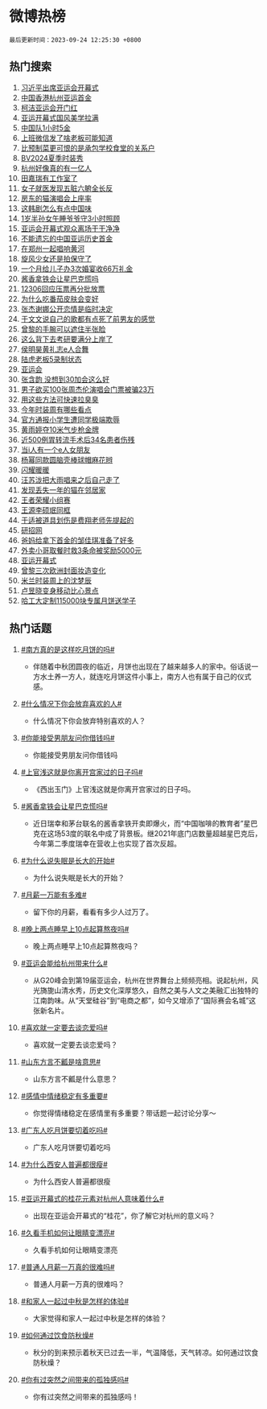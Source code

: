 # 微博热榜

`最后更新时间：2023-09-24 12:25:30 +0800`

## 热门搜索

1. [习近平出席亚运会开幕式](https://m.weibo.cn/search?containerid=100103type%3D1%26t%3D10%26q%3D%23%E4%B9%A0%E8%BF%91%E5%B9%B3%E5%87%BA%E5%B8%AD%E4%BA%9A%E8%BF%90%E4%BC%9A%E5%BC%80%E5%B9%95%E5%BC%8F%23&stream_entry_id=51&isnewpage=1&extparam=seat%3D1%26q%3D%2523%25E4%25B9%25A0%25E8%25BF%2591%25E5%25B9%25B3%25E5%2587%25BA%25E5%25B8%25AD%25E4%25BA%259A%25E8%25BF%2590%25E4%25BC%259A%25E5%25BC%2580%25E5%25B9%2595%25E5%25BC%258F%2523%26dgr%3D0%26pos%3D0%26stream_entry_id%3D51%26c_type%3D51%26filter_type%3Drealtimehot%26cate%3D10103%26display_time%3D1695529529%26pre_seqid%3D16955295297950645207)
1. [中国香港杭州亚运首金](https://m.weibo.cn/search?containerid=100103type%3D1%26t%3D10%26q%3D%23%E4%B8%AD%E5%9B%BD%E9%A6%99%E6%B8%AF%E6%9D%AD%E5%B7%9E%E4%BA%9A%E8%BF%90%E9%A6%96%E9%87%91%23&stream_entry_id=31&isnewpage=1&extparam=seat%3D1%26cate%3D5001%26dgr%3D0%26flag%3D1%26q%3D%2523%25E4%25B8%25AD%25E5%259B%25BD%25E9%25A6%2599%25E6%25B8%25AF%25E6%259D%25AD%25E5%25B7%259E%25E4%25BA%259A%25E8%25BF%2590%25E9%25A6%2596%25E9%2587%2591%2523%26stream_entry_id%3D31%26band_rank%3D1%26pos%3D0%26realpos%3D1%26c_type%3D31%26filter_type%3Drealtimehot%26lcate%3D5001%26display_time%3D1695529529%26pre_seqid%3D16955295297950645207)
1. [柯洁亚运会开门红](https://m.weibo.cn/search?containerid=100103type%3D1%26t%3D10%26q%3D%23%E6%9F%AF%E6%B4%81%E4%BA%9A%E8%BF%90%E4%BC%9A%E5%BC%80%E9%97%A8%E7%BA%A2%23&stream_entry_id=31&isnewpage=1&extparam=seat%3D1%26cate%3D5001%26dgr%3D0%26flag%3D1%26q%3D%2523%25E6%259F%25AF%25E6%25B4%2581%25E4%25BA%259A%25E8%25BF%2590%25E4%25BC%259A%25E5%25BC%2580%25E9%2597%25A8%25E7%25BA%25A2%2523%26stream_entry_id%3D31%26band_rank%3D2%26pos%3D1%26realpos%3D2%26c_type%3D31%26filter_type%3Drealtimehot%26lcate%3D5001%26display_time%3D1695529529%26pre_seqid%3D16955295297950645207)
1. [亚运开幕式国风美学拉满](https://m.weibo.cn/search?containerid=100103type%3D1%26t%3D10%26q%3D%23%E4%BA%9A%E8%BF%90%E5%BC%80%E5%B9%95%E5%BC%8F%E5%9B%BD%E9%A3%8E%E7%BE%8E%E5%AD%A6%E6%8B%89%E6%BB%A1%23&stream_entry_id=31&isnewpage=1&extparam=seat%3D1%26cate%3D5001%26dgr%3D0%26flag%3D1%26q%3D%2523%25E4%25BA%259A%25E8%25BF%2590%25E5%25BC%2580%25E5%25B9%2595%25E5%25BC%258F%25E5%259B%25BD%25E9%25A3%258E%25E7%25BE%258E%25E5%25AD%25A6%25E6%258B%2589%25E6%25BB%25A1%2523%26stream_entry_id%3D31%26band_rank%3D3%26pos%3D2%26realpos%3D3%26c_type%3D31%26filter_type%3Drealtimehot%26lcate%3D5001%26display_time%3D1695529529%26pre_seqid%3D16955295297950645207)
1. [中国队1小时5金](https://m.weibo.cn/search?containerid=100103type%3D1%26t%3D10%26q%3D%23%E4%B8%AD%E5%9B%BD%E9%98%9F1%E5%B0%8F%E6%97%B65%E9%87%91%23&stream_entry_id=31&isnewpage=1&extparam=seat%3D1%26cate%3D5001%26dgr%3D0%26flag%3D2%26q%3D%2523%25E4%25B8%25AD%25E5%259B%25BD%25E9%2598%259F1%25E5%25B0%258F%25E6%2597%25B65%25E9%2587%2591%2523%26stream_entry_id%3D31%26band_rank%3D4%26pos%3D3%26realpos%3D4%26c_type%3D31%26filter_type%3Drealtimehot%26lcate%3D5001%26display_time%3D1695529529%26pre_seqid%3D16955295297950645207)
1. [上班微信发了啥老板可能知道](https://m.weibo.cn/search?containerid=100103type%3D1%26t%3D10%26q%3D%E4%B8%8A%E7%8F%AD%E5%BE%AE%E4%BF%A1%E5%8F%91%E4%BA%86%E5%95%A5%E8%80%81%E6%9D%BF%E5%8F%AF%E8%83%BD%E7%9F%A5%E9%81%93&stream_entry_id=31&isnewpage=1&extparam=seat%3D1%26cate%3D5001%26dgr%3D0%26flag%3D16%26q%3D%25E4%25B8%258A%25E7%258F%25AD%25E5%25BE%25AE%25E4%25BF%25A1%25E5%258F%2591%25E4%25BA%2586%25E5%2595%25A5%25E8%2580%2581%25E6%259D%25BF%25E5%258F%25AF%25E8%2583%25BD%25E7%259F%25A5%25E9%2581%2593%26stream_entry_id%3D31%26band_rank%3D5%26pos%3D4%26realpos%3D5%26c_type%3D31%26filter_type%3Drealtimehot%26lcate%3D5001%26display_time%3D1695529529%26pre_seqid%3D16955295297950645207)
1. [比预制菜更可恨的是承包学校食堂的关系户](https://m.weibo.cn/search?containerid=100103type%3D1%26t%3D10%26q%3D%23%E6%AF%94%E9%A2%84%E5%88%B6%E8%8F%9C%E6%9B%B4%E5%8F%AF%E6%81%A8%E7%9A%84%E6%98%AF%E6%89%BF%E5%8C%85%E5%AD%A6%E6%A0%A1%E9%A3%9F%E5%A0%82%E7%9A%84%E5%85%B3%E7%B3%BB%E6%88%B7%23&stream_entry_id=31&isnewpage=1&extparam=seat%3D1%26cate%3D5001%26dgr%3D0%26flag%3D0%26q%3D%2523%25E6%25AF%2594%25E9%25A2%2584%25E5%2588%25B6%25E8%258F%259C%25E6%259B%25B4%25E5%258F%25AF%25E6%2581%25A8%25E7%259A%2584%25E6%2598%25AF%25E6%2589%25BF%25E5%258C%2585%25E5%25AD%25A6%25E6%25A0%25A1%25E9%25A3%259F%25E5%25A0%2582%25E7%259A%2584%25E5%2585%25B3%25E7%25B3%25BB%25E6%2588%25B7%2523%26stream_entry_id%3D31%26band_rank%3D6%26pos%3D5%26realpos%3D6%26c_type%3D31%26filter_type%3Drealtimehot%26lcate%3D5001%26display_time%3D1695529529%26pre_seqid%3D16955295297950645207)
1. [BV2024夏季时装秀](https://m.weibo.cn/search?containerid=100103type%3D1%26t%3D10%26q%3D%23BV2024%E5%A4%8F%E5%AD%A3%E6%97%B6%E8%A3%85%E7%A7%80%23&stream_entry_id=31&isnewpage=1&extparam=seat%3D1%26cate%3D5001%26dgr%3D0%26adid%3D205369%26topic_ad%3D1%26q%3D%2523BV2024%25E5%25A4%258F%25E5%25AD%25A3%25E6%2597%25B6%25E8%25A3%2585%25E7%25A7%2580%2523%26is_ad_pos%3D1%26stream_entry_id%3D31%26band_rank%3D7%26pos%3D6%26c_type%3D31%26filter_type%3Drealtimehot%26lcate%3D5001%26display_time%3D1695529529%26pre_seqid%3D16955295297950645207)
1. [杭州好像真的有一亿人](https://m.weibo.cn/search?containerid=100103type%3D1%26t%3D10%26q%3D%23%E6%9D%AD%E5%B7%9E%E5%A5%BD%E5%83%8F%E7%9C%9F%E7%9A%84%E6%9C%89%E4%B8%80%E4%BA%BF%E4%BA%BA%23&stream_entry_id=31&isnewpage=1&extparam=seat%3D1%26cate%3D5001%26dgr%3D0%26flag%3D1%26q%3D%2523%25E6%259D%25AD%25E5%25B7%259E%25E5%25A5%25BD%25E5%2583%258F%25E7%259C%259F%25E7%259A%2584%25E6%259C%2589%25E4%25B8%2580%25E4%25BA%25BF%25E4%25BA%25BA%2523%26stream_entry_id%3D31%26band_rank%3D7%26pos%3D7%26realpos%3D7%26c_type%3D31%26filter_type%3Drealtimehot%26lcate%3D5001%26display_time%3D1695529529%26pre_seqid%3D16955295297950645207)
1. [田嘉瑞有工作室了](https://m.weibo.cn/search?containerid=100103type%3D1%26t%3D10%26q%3D%E7%94%B0%E5%98%89%E7%91%9E%E6%9C%89%E5%B7%A5%E4%BD%9C%E5%AE%A4%E4%BA%86&stream_entry_id=31&isnewpage=1&extparam=seat%3D1%26cate%3D5001%26dgr%3D0%26flag%3D1%26q%3D%25E7%2594%25B0%25E5%2598%2589%25E7%2591%259E%25E6%259C%2589%25E5%25B7%25A5%25E4%25BD%259C%25E5%25AE%25A4%25E4%25BA%2586%26stream_entry_id%3D31%26band_rank%3D8%26pos%3D8%26realpos%3D8%26c_type%3D31%26filter_type%3Drealtimehot%26lcate%3D5001%26display_time%3D1695529529%26pre_seqid%3D16955295297950645207)
1. [女子就医发现五脏六腑全长反](https://m.weibo.cn/search?containerid=100103type%3D1%26t%3D10%26q%3D%23%E5%A5%B3%E5%AD%90%E5%B0%B1%E5%8C%BB%E5%8F%91%E7%8E%B0%E4%BA%94%E8%84%8F%E5%85%AD%E8%85%91%E5%85%A8%E9%95%BF%E5%8F%8D%23&stream_entry_id=31&isnewpage=1&extparam=seat%3D1%26cate%3D5001%26dgr%3D0%26flag%3D1%26q%3D%2523%25E5%25A5%25B3%25E5%25AD%2590%25E5%25B0%25B1%25E5%258C%25BB%25E5%258F%2591%25E7%258E%25B0%25E4%25BA%2594%25E8%2584%258F%25E5%2585%25AD%25E8%2585%2591%25E5%2585%25A8%25E9%2595%25BF%25E5%258F%258D%2523%26stream_entry_id%3D31%26band_rank%3D9%26pos%3D9%26realpos%3D9%26c_type%3D31%26filter_type%3Drealtimehot%26lcate%3D5001%26display_time%3D1695529529%26pre_seqid%3D16955295297950645207)
1. [房东的猫演唱会上座率](https://m.weibo.cn/search?containerid=100103type%3D1%26t%3D10%26q%3D%23%E6%88%BF%E4%B8%9C%E7%9A%84%E7%8C%AB%E6%BC%94%E5%94%B1%E4%BC%9A%E4%B8%8A%E5%BA%A7%E7%8E%87%23&stream_entry_id=31&isnewpage=1&extparam=seat%3D1%26cate%3D5001%26dgr%3D0%26flag%3D0%26q%3D%2523%25E6%2588%25BF%25E4%25B8%259C%25E7%259A%2584%25E7%258C%25AB%25E6%25BC%2594%25E5%2594%25B1%25E4%25BC%259A%25E4%25B8%258A%25E5%25BA%25A7%25E7%258E%2587%2523%26stream_entry_id%3D31%26band_rank%3D10%26pos%3D10%26realpos%3D10%26c_type%3D31%26filter_type%3Drealtimehot%26lcate%3D5001%26display_time%3D1695529529%26pre_seqid%3D16955295297950645207)
1. [这韩剧怎么有点中国味](https://m.weibo.cn/search?containerid=100103type%3D1%26t%3D10%26q%3D%E8%BF%99%E9%9F%A9%E5%89%A7%E6%80%8E%E4%B9%88%E6%9C%89%E7%82%B9%E4%B8%AD%E5%9B%BD%E5%91%B3&stream_entry_id=31&isnewpage=1&extparam=seat%3D1%26cate%3D5001%26dgr%3D0%26flag%3D1%26q%3D%25E8%25BF%2599%25E9%259F%25A9%25E5%2589%25A7%25E6%2580%258E%25E4%25B9%2588%25E6%259C%2589%25E7%2582%25B9%25E4%25B8%25AD%25E5%259B%25BD%25E5%2591%25B3%26stream_entry_id%3D31%26band_rank%3D11%26pos%3D11%26realpos%3D11%26c_type%3D31%26filter_type%3Drealtimehot%26lcate%3D5001%26display_time%3D1695529529%26pre_seqid%3D16955295297950645207)
1. [1岁半孙女午睡爷爷守3小时照顾](https://m.weibo.cn/search?containerid=100103type%3D1%26t%3D10%26q%3D%231%E5%B2%81%E5%8D%8A%E5%AD%99%E5%A5%B3%E5%8D%88%E7%9D%A1%E7%88%B7%E7%88%B7%E5%AE%883%E5%B0%8F%E6%97%B6%E7%85%A7%E9%A1%BE%23&stream_entry_id=31&isnewpage=1&extparam=seat%3D1%26cate%3D5001%26dgr%3D0%26flag%3D32768%26q%3D%25231%25E5%25B2%2581%25E5%258D%258A%25E5%25AD%2599%25E5%25A5%25B3%25E5%258D%2588%25E7%259D%25A1%25E7%2588%25B7%25E7%2588%25B7%25E5%25AE%25883%25E5%25B0%258F%25E6%2597%25B6%25E7%2585%25A7%25E9%25A1%25BE%2523%26stream_entry_id%3D31%26band_rank%3D12%26pos%3D12%26realpos%3D12%26c_type%3D31%26filter_type%3Drealtimehot%26lcate%3D5001%26display_time%3D1695529529%26pre_seqid%3D16955295297950645207)
1. [亚运会开幕式观众离场干干净净](https://m.weibo.cn/search?containerid=100103type%3D1%26t%3D10%26q%3D%23%E4%BA%9A%E8%BF%90%E4%BC%9A%E5%BC%80%E5%B9%95%E5%BC%8F%E8%A7%82%E4%BC%97%E7%A6%BB%E5%9C%BA%E5%B9%B2%E5%B9%B2%E5%87%80%E5%87%80%23&stream_entry_id=31&isnewpage=1&extparam=seat%3D1%26cate%3D5001%26dgr%3D0%26flag%3D0%26q%3D%2523%25E4%25BA%259A%25E8%25BF%2590%25E4%25BC%259A%25E5%25BC%2580%25E5%25B9%2595%25E5%25BC%258F%25E8%25A7%2582%25E4%25BC%2597%25E7%25A6%25BB%25E5%259C%25BA%25E5%25B9%25B2%25E5%25B9%25B2%25E5%2587%2580%25E5%2587%2580%2523%26stream_entry_id%3D31%26band_rank%3D13%26pos%3D13%26realpos%3D13%26c_type%3D31%26filter_type%3Drealtimehot%26lcate%3D5001%26display_time%3D1695529529%26pre_seqid%3D16955295297950645207)
1. [不能遗忘的中国亚运历史首金](https://m.weibo.cn/search?containerid=100103type%3D1%26t%3D10%26q%3D%23%E4%B8%8D%E8%83%BD%E9%81%97%E5%BF%98%E7%9A%84%E4%B8%AD%E5%9B%BD%E4%BA%9A%E8%BF%90%E5%8E%86%E5%8F%B2%E9%A6%96%E9%87%91%23&stream_entry_id=31&isnewpage=1&extparam=seat%3D1%26cate%3D5001%26dgr%3D0%26flag%3D1%26q%3D%2523%25E4%25B8%258D%25E8%2583%25BD%25E9%2581%2597%25E5%25BF%2598%25E7%259A%2584%25E4%25B8%25AD%25E5%259B%25BD%25E4%25BA%259A%25E8%25BF%2590%25E5%258E%2586%25E5%258F%25B2%25E9%25A6%2596%25E9%2587%2591%2523%26stream_entry_id%3D31%26band_rank%3D14%26pos%3D14%26realpos%3D14%26c_type%3D31%26filter_type%3Drealtimehot%26lcate%3D5001%26display_time%3D1695529529%26pre_seqid%3D16955295297950645207)
1. [在郑州一起唱响黄河](https://m.weibo.cn/search?containerid=100103type%3D1%26t%3D10%26q%3D%23%E5%9C%A8%E9%83%91%E5%B7%9E%E4%B8%80%E8%B5%B7%E5%94%B1%E5%93%8D%E9%BB%84%E6%B2%B3%23&stream_entry_id=31&isnewpage=1&extparam=seat%3D1%26cate%3D5001%26dgr%3D0%26flag%3D0%26adid%3D205236%26q%3D%2523%25E5%259C%25A8%25E9%2583%2591%25E5%25B7%259E%25E4%25B8%2580%25E8%25B5%25B7%25E5%2594%25B1%25E5%2593%258D%25E9%25BB%2584%25E6%25B2%25B3%2523%26stream_entry_id%3D31%26band_rank%3D15%26pos%3D15%26realpos%3D15%26c_type%3D31%26filter_type%3Drealtimehot%26lcate%3D5001%26display_time%3D1695529529%26pre_seqid%3D16955295297950645207)
1. [旋风少女还是拍保守了](https://m.weibo.cn/search?containerid=100103type%3D1%26t%3D10%26q%3D%E6%97%8B%E9%A3%8E%E5%B0%91%E5%A5%B3%E8%BF%98%E6%98%AF%E6%8B%8D%E4%BF%9D%E5%AE%88%E4%BA%86&stream_entry_id=31&isnewpage=1&extparam=seat%3D1%26cate%3D5001%26dgr%3D0%26flag%3D2%26q%3D%25E6%2597%258B%25E9%25A3%258E%25E5%25B0%2591%25E5%25A5%25B3%25E8%25BF%2598%25E6%2598%25AF%25E6%258B%258D%25E4%25BF%259D%25E5%25AE%2588%25E4%25BA%2586%26stream_entry_id%3D31%26band_rank%3D16%26pos%3D16%26realpos%3D16%26c_type%3D31%26filter_type%3Drealtimehot%26lcate%3D5001%26display_time%3D1695529529%26pre_seqid%3D16955295297950645207)
1. [一个月给儿子办3次婚宴收66万礼金](https://m.weibo.cn/search?containerid=100103type%3D1%26t%3D10%26q%3D%23%E4%B8%80%E4%B8%AA%E6%9C%88%E7%BB%99%E5%84%BF%E5%AD%90%E5%8A%9E3%E6%AC%A1%E5%A9%9A%E5%AE%B4%E6%94%B666%E4%B8%87%E7%A4%BC%E9%87%91%23&stream_entry_id=31&isnewpage=1&extparam=seat%3D1%26cate%3D5001%26dgr%3D0%26flag%3D0%26q%3D%2523%25E4%25B8%2580%25E4%25B8%25AA%25E6%259C%2588%25E7%25BB%2599%25E5%2584%25BF%25E5%25AD%2590%25E5%258A%259E3%25E6%25AC%25A1%25E5%25A9%259A%25E5%25AE%25B4%25E6%2594%25B666%25E4%25B8%2587%25E7%25A4%25BC%25E9%2587%2591%2523%26stream_entry_id%3D31%26band_rank%3D17%26pos%3D17%26realpos%3D17%26c_type%3D31%26filter_type%3Drealtimehot%26lcate%3D5001%26display_time%3D1695529529%26pre_seqid%3D16955295297950645207)
1. [酱香拿铁会让星巴克慌吗](https://m.weibo.cn/search?containerid=100103type%3D1%26t%3D10%26q%3D%23%E9%85%B1%E9%A6%99%E6%8B%BF%E9%93%81%E4%BC%9A%E8%AE%A9%E6%98%9F%E5%B7%B4%E5%85%8B%E6%85%8C%E5%90%97%23&stream_entry_id=31&isnewpage=1&extparam=seat%3D1%26cate%3D5001%26dgr%3D0%26flag%3D1%26q%3D%2523%25E9%2585%25B1%25E9%25A6%2599%25E6%258B%25BF%25E9%2593%2581%25E4%25BC%259A%25E8%25AE%25A9%25E6%2598%259F%25E5%25B7%25B4%25E5%2585%258B%25E6%2585%258C%25E5%2590%2597%2523%26stream_entry_id%3D31%26band_rank%3D18%26pos%3D18%26realpos%3D18%26c_type%3D31%26filter_type%3Drealtimehot%26lcate%3D5001%26display_time%3D1695529529%26pre_seqid%3D16955295297950645207)
1. [12306回应压票再分批放票](https://m.weibo.cn/search?containerid=100103type%3D1%26t%3D10%26q%3D%2312306%E5%9B%9E%E5%BA%94%E5%8E%8B%E7%A5%A8%E5%86%8D%E5%88%86%E6%89%B9%E6%94%BE%E7%A5%A8%23&stream_entry_id=31&isnewpage=1&extparam=seat%3D1%26cate%3D5001%26dgr%3D0%26flag%3D0%26q%3D%252312306%25E5%259B%259E%25E5%25BA%2594%25E5%258E%258B%25E7%25A5%25A8%25E5%2586%258D%25E5%2588%2586%25E6%2589%25B9%25E6%2594%25BE%25E7%25A5%25A8%2523%26stream_entry_id%3D31%26band_rank%3D19%26pos%3D19%26realpos%3D19%26c_type%3D31%26filter_type%3Drealtimehot%26lcate%3D5001%26display_time%3D1695529529%26pre_seqid%3D16955295297950645207)
1. [为什么吃番茄皮肤会变好](https://m.weibo.cn/search?containerid=100103type%3D1%26t%3D10%26q%3D%23%E4%B8%BA%E4%BB%80%E4%B9%88%E5%90%83%E7%95%AA%E8%8C%84%E7%9A%AE%E8%82%A4%E4%BC%9A%E5%8F%98%E5%A5%BD%23&stream_entry_id=31&isnewpage=1&extparam=seat%3D1%26cate%3D5001%26dgr%3D0%26flag%3D0%26q%3D%2523%25E4%25B8%25BA%25E4%25BB%2580%25E4%25B9%2588%25E5%2590%2583%25E7%2595%25AA%25E8%258C%2584%25E7%259A%25AE%25E8%2582%25A4%25E4%25BC%259A%25E5%258F%2598%25E5%25A5%25BD%2523%26stream_entry_id%3D31%26band_rank%3D20%26pos%3D20%26realpos%3D20%26c_type%3D31%26filter_type%3Drealtimehot%26lcate%3D5001%26display_time%3D1695529529%26pre_seqid%3D16955295297950645207)
1. [张杰谢娜公开恋情是临时决定](https://m.weibo.cn/search?containerid=100103type%3D1%26t%3D10%26q%3D%23%E5%BC%A0%E6%9D%B0%E8%B0%A2%E5%A8%9C%E5%85%AC%E5%BC%80%E6%81%8B%E6%83%85%E6%98%AF%E4%B8%B4%E6%97%B6%E5%86%B3%E5%AE%9A%23&stream_entry_id=31&isnewpage=1&extparam=seat%3D1%26cate%3D5001%26dgr%3D0%26flag%3D2%26q%3D%2523%25E5%25BC%25A0%25E6%259D%25B0%25E8%25B0%25A2%25E5%25A8%259C%25E5%2585%25AC%25E5%25BC%2580%25E6%2581%258B%25E6%2583%2585%25E6%2598%25AF%25E4%25B8%25B4%25E6%2597%25B6%25E5%2586%25B3%25E5%25AE%259A%2523%26stream_entry_id%3D31%26band_rank%3D21%26pos%3D21%26realpos%3D21%26c_type%3D31%26filter_type%3Drealtimehot%26lcate%3D5001%26display_time%3D1695529529%26pre_seqid%3D16955295297950645207)
1. [于文文说自己的歌都有点死了前男友的感觉](https://m.weibo.cn/search?containerid=100103type%3D1%26t%3D10%26q%3D%23%E4%BA%8E%E6%96%87%E6%96%87%E8%AF%B4%E8%87%AA%E5%B7%B1%E7%9A%84%E6%AD%8C%E9%83%BD%E6%9C%89%E7%82%B9%E6%AD%BB%E4%BA%86%E5%89%8D%E7%94%B7%E5%8F%8B%E7%9A%84%E6%84%9F%E8%A7%89%23&stream_entry_id=31&isnewpage=1&extparam=seat%3D1%26cate%3D5001%26dgr%3D0%26flag%3D1%26q%3D%2523%25E4%25BA%258E%25E6%2596%2587%25E6%2596%2587%25E8%25AF%25B4%25E8%2587%25AA%25E5%25B7%25B1%25E7%259A%2584%25E6%25AD%258C%25E9%2583%25BD%25E6%259C%2589%25E7%2582%25B9%25E6%25AD%25BB%25E4%25BA%2586%25E5%2589%258D%25E7%2594%25B7%25E5%258F%258B%25E7%259A%2584%25E6%2584%259F%25E8%25A7%2589%2523%26stream_entry_id%3D31%26band_rank%3D22%26pos%3D22%26realpos%3D22%26c_type%3D31%26filter_type%3Drealtimehot%26lcate%3D5001%26display_time%3D1695529529%26pre_seqid%3D16955295297950645207)
1. [曾黎的手腕可以遮住半张脸](https://m.weibo.cn/search?containerid=100103type%3D1%26t%3D10%26q%3D%23%E6%9B%BE%E9%BB%8E%E7%9A%84%E6%89%8B%E8%85%95%E5%8F%AF%E4%BB%A5%E9%81%AE%E4%BD%8F%E5%8D%8A%E5%BC%A0%E8%84%B8%23&stream_entry_id=31&isnewpage=1&extparam=seat%3D1%26cate%3D5001%26dgr%3D0%26flag%3D1%26q%3D%2523%25E6%259B%25BE%25E9%25BB%258E%25E7%259A%2584%25E6%2589%258B%25E8%2585%2595%25E5%258F%25AF%25E4%25BB%25A5%25E9%2581%25AE%25E4%25BD%258F%25E5%258D%258A%25E5%25BC%25A0%25E8%2584%25B8%2523%26stream_entry_id%3D31%26band_rank%3D23%26pos%3D23%26realpos%3D23%26c_type%3D31%26filter_type%3Drealtimehot%26lcate%3D5001%26display_time%3D1695529529%26pre_seqid%3D16955295297950645207)
1. [这么背下去考研要满分上岸了](https://m.weibo.cn/search?containerid=100103type%3D1%26t%3D10%26q%3D%E8%BF%99%E4%B9%88%E8%83%8C%E4%B8%8B%E5%8E%BB%E8%80%83%E7%A0%94%E8%A6%81%E6%BB%A1%E5%88%86%E4%B8%8A%E5%B2%B8%E4%BA%86&stream_entry_id=31&isnewpage=1&extparam=seat%3D1%26cate%3D5001%26dgr%3D0%26flag%3D0%26q%3D%25E8%25BF%2599%25E4%25B9%2588%25E8%2583%258C%25E4%25B8%258B%25E5%258E%25BB%25E8%2580%2583%25E7%25A0%2594%25E8%25A6%2581%25E6%25BB%25A1%25E5%2588%2586%25E4%25B8%258A%25E5%25B2%25B8%25E4%25BA%2586%26stream_entry_id%3D31%26band_rank%3D24%26pos%3D24%26realpos%3D24%26c_type%3D31%26filter_type%3Drealtimehot%26lcate%3D5001%26display_time%3D1695529529%26pre_seqid%3D16955295297950645207)
1. [侯明昊黄礼志e人合舞](https://m.weibo.cn/search?containerid=100103type%3D1%26t%3D10%26q%3D%23%E4%BE%AF%E6%98%8E%E6%98%8A%E9%BB%84%E7%A4%BC%E5%BF%97e%E4%BA%BA%E5%90%88%E8%88%9E%23&stream_entry_id=31&isnewpage=1&extparam=seat%3D1%26cate%3D5001%26dgr%3D0%26flag%3D1%26q%3D%2523%25E4%25BE%25AF%25E6%2598%258E%25E6%2598%258A%25E9%25BB%2584%25E7%25A4%25BC%25E5%25BF%2597e%25E4%25BA%25BA%25E5%2590%2588%25E8%2588%259E%2523%26stream_entry_id%3D31%26band_rank%3D25%26pos%3D25%26realpos%3D25%26c_type%3D31%26filter_type%3Drealtimehot%26lcate%3D5001%26display_time%3D1695529529%26pre_seqid%3D16955295297950645207)
1. [陆虎老板5录制状态](https://m.weibo.cn/search?containerid=100103type%3D1%26t%3D10%26q%3D%23%E9%99%86%E8%99%8E%E8%80%81%E6%9D%BF5%E5%BD%95%E5%88%B6%E7%8A%B6%E6%80%81%23&stream_entry_id=31&isnewpage=1&extparam=seat%3D1%26cate%3D5001%26dgr%3D0%26flag%3D1%26q%3D%2523%25E9%2599%2586%25E8%2599%258E%25E8%2580%2581%25E6%259D%25BF5%25E5%25BD%2595%25E5%2588%25B6%25E7%258A%25B6%25E6%2580%2581%2523%26stream_entry_id%3D31%26band_rank%3D26%26pos%3D26%26realpos%3D26%26c_type%3D31%26filter_type%3Drealtimehot%26lcate%3D5001%26display_time%3D1695529529%26pre_seqid%3D16955295297950645207)
1. [亚运会](https://m.weibo.cn/search?containerid=100103type%3D1%26t%3D10%26q%3D%E4%BA%9A%E8%BF%90%E4%BC%9A&stream_entry_id=31&isnewpage=1&extparam=seat%3D1%26cate%3D5001%26dgr%3D0%26flag%3D0%26q%3D%25E4%25BA%259A%25E8%25BF%2590%25E4%25BC%259A%26stream_entry_id%3D31%26band_rank%3D27%26pos%3D27%26realpos%3D27%26c_type%3D31%26filter_type%3Drealtimehot%26lcate%3D5001%26display_time%3D1695529529%26pre_seqid%3D16955295297950645207)
1. [张含韵 没想到30加会这么好](https://m.weibo.cn/search?containerid=100103type%3D1%26t%3D10%26q%3D%E5%BC%A0%E5%90%AB%E9%9F%B5+%E6%B2%A1%E6%83%B3%E5%88%B030%E5%8A%A0%E4%BC%9A%E8%BF%99%E4%B9%88%E5%A5%BD&stream_entry_id=31&isnewpage=1&extparam=seat%3D1%26cate%3D5001%26dgr%3D0%26flag%3D0%26q%3D%25E5%25BC%25A0%25E5%2590%25AB%25E9%259F%25B5%2520%25E6%25B2%25A1%25E6%2583%25B3%25E5%2588%25B030%25E5%258A%25A0%25E4%25BC%259A%25E8%25BF%2599%25E4%25B9%2588%25E5%25A5%25BD%26stream_entry_id%3D31%26band_rank%3D28%26pos%3D28%26realpos%3D28%26c_type%3D31%26filter_type%3Drealtimehot%26lcate%3D5001%26display_time%3D1695529529%26pre_seqid%3D16955295297950645207)
1. [男子欲买100张周杰伦演唱会门票被骗23万](https://m.weibo.cn/search?containerid=100103type%3D1%26t%3D10%26q%3D%23%E7%94%B7%E5%AD%90%E6%AC%B2%E4%B9%B0100%E5%BC%A0%E5%91%A8%E6%9D%B0%E4%BC%A6%E6%BC%94%E5%94%B1%E4%BC%9A%E9%97%A8%E7%A5%A8%E8%A2%AB%E9%AA%9723%E4%B8%87%23&stream_entry_id=31&isnewpage=1&extparam=seat%3D1%26cate%3D5001%26dgr%3D0%26flag%3D0%26q%3D%2523%25E7%2594%25B7%25E5%25AD%2590%25E6%25AC%25B2%25E4%25B9%25B0100%25E5%25BC%25A0%25E5%2591%25A8%25E6%259D%25B0%25E4%25BC%25A6%25E6%25BC%2594%25E5%2594%25B1%25E4%25BC%259A%25E9%2597%25A8%25E7%25A5%25A8%25E8%25A2%25AB%25E9%25AA%259723%25E4%25B8%2587%2523%26stream_entry_id%3D31%26band_rank%3D29%26pos%3D29%26realpos%3D29%26c_type%3D31%26filter_type%3Drealtimehot%26lcate%3D5001%26display_time%3D1695529529%26pre_seqid%3D16955295297950645207)
1. [用这些方法可快速拉臭臭](https://m.weibo.cn/search?containerid=100103type%3D1%26t%3D10%26q%3D%23%E7%94%A8%E8%BF%99%E4%BA%9B%E6%96%B9%E6%B3%95%E5%8F%AF%E5%BF%AB%E9%80%9F%E6%8B%89%E8%87%AD%E8%87%AD%23&stream_entry_id=31&isnewpage=1&extparam=seat%3D1%26cate%3D5001%26dgr%3D0%26flag%3D1%26q%3D%2523%25E7%2594%25A8%25E8%25BF%2599%25E4%25BA%259B%25E6%2596%25B9%25E6%25B3%2595%25E5%258F%25AF%25E5%25BF%25AB%25E9%2580%259F%25E6%258B%2589%25E8%2587%25AD%25E8%2587%25AD%2523%26stream_entry_id%3D31%26band_rank%3D30%26pos%3D30%26realpos%3D30%26c_type%3D31%26filter_type%3Drealtimehot%26lcate%3D5001%26display_time%3D1695529529%26pre_seqid%3D16955295297950645207)
1. [今年时装周有哪些看点](https://m.weibo.cn/search?containerid=100103type%3D1%26t%3D10%26q%3D%23%E4%BB%8A%E5%B9%B4%E6%97%B6%E8%A3%85%E5%91%A8%E6%9C%89%E5%93%AA%E4%BA%9B%E7%9C%8B%E7%82%B9%23&stream_entry_id=31&isnewpage=1&extparam=seat%3D1%26cate%3D5001%26dgr%3D0%26flag%3D0%26adid%3D205249%26q%3D%2523%25E4%25BB%258A%25E5%25B9%25B4%25E6%2597%25B6%25E8%25A3%2585%25E5%2591%25A8%25E6%259C%2589%25E5%2593%25AA%25E4%25BA%259B%25E7%259C%258B%25E7%2582%25B9%2523%26stream_entry_id%3D31%26band_rank%3D31%26pos%3D31%26realpos%3D31%26c_type%3D31%26filter_type%3Drealtimehot%26lcate%3D5001%26display_time%3D1695529529%26pre_seqid%3D16955295297950645207)
1. [官方通报小学生遭同学极端欺辱](https://m.weibo.cn/search?containerid=100103type%3D1%26t%3D10%26q%3D%23%E5%AE%98%E6%96%B9%E9%80%9A%E6%8A%A5%E5%B0%8F%E5%AD%A6%E7%94%9F%E9%81%AD%E5%90%8C%E5%AD%A6%E6%9E%81%E7%AB%AF%E6%AC%BA%E8%BE%B1%23&stream_entry_id=31&isnewpage=1&extparam=seat%3D1%26cate%3D5001%26dgr%3D0%26flag%3D0%26q%3D%2523%25E5%25AE%2598%25E6%2596%25B9%25E9%2580%259A%25E6%258A%25A5%25E5%25B0%258F%25E5%25AD%25A6%25E7%2594%259F%25E9%2581%25AD%25E5%2590%258C%25E5%25AD%25A6%25E6%259E%2581%25E7%25AB%25AF%25E6%25AC%25BA%25E8%25BE%25B1%2523%26stream_entry_id%3D31%26band_rank%3D32%26pos%3D32%26realpos%3D32%26c_type%3D31%26filter_type%3Drealtimehot%26lcate%3D5001%26display_time%3D1695529529%26pre_seqid%3D16955295297950645207)
1. [黄雨婷夺10米气步枪金牌](https://m.weibo.cn/search?containerid=100103type%3D1%26t%3D10%26q%3D%23%E9%BB%84%E9%9B%A8%E5%A9%B7%E5%A4%BA10%E7%B1%B3%E6%B0%94%E6%AD%A5%E6%9E%AA%E9%87%91%E7%89%8C%23&stream_entry_id=31&isnewpage=1&extparam=seat%3D1%26cate%3D5001%26dgr%3D0%26flag%3D1%26q%3D%2523%25E9%25BB%2584%25E9%259B%25A8%25E5%25A9%25B7%25E5%25A4%25BA10%25E7%25B1%25B3%25E6%25B0%2594%25E6%25AD%25A5%25E6%259E%25AA%25E9%2587%2591%25E7%2589%258C%2523%26stream_entry_id%3D31%26band_rank%3D33%26pos%3D33%26realpos%3D33%26c_type%3D31%26filter_type%3Drealtimehot%26lcate%3D5001%26display_time%3D1695529529%26pre_seqid%3D16955295297950645207)
1. [近500例胃转流手术后34名患者伤残](https://m.weibo.cn/search?containerid=100103type%3D1%26t%3D10%26q%3D%23%E8%BF%91500%E4%BE%8B%E8%83%83%E8%BD%AC%E6%B5%81%E6%89%8B%E6%9C%AF%E5%90%8E34%E5%90%8D%E6%82%A3%E8%80%85%E4%BC%A4%E6%AE%8B%23&stream_entry_id=31&isnewpage=1&extparam=seat%3D1%26cate%3D5001%26dgr%3D0%26flag%3D1%26q%3D%2523%25E8%25BF%2591500%25E4%25BE%258B%25E8%2583%2583%25E8%25BD%25AC%25E6%25B5%2581%25E6%2589%258B%25E6%259C%25AF%25E5%2590%258E34%25E5%2590%258D%25E6%2582%25A3%25E8%2580%2585%25E4%25BC%25A4%25E6%25AE%258B%2523%26stream_entry_id%3D31%26band_rank%3D34%26pos%3D34%26realpos%3D34%26c_type%3D31%26filter_type%3Drealtimehot%26lcate%3D5001%26display_time%3D1695529529%26pre_seqid%3D16955295297950645207)
1. [当i人有一个e人女朋友](https://m.weibo.cn/search?containerid=100103type%3D1%26t%3D10%26q%3D%23%E5%BD%93i%E4%BA%BA%E6%9C%89%E4%B8%80%E4%B8%AAe%E4%BA%BA%E5%A5%B3%E6%9C%8B%E5%8F%8B%23&stream_entry_id=31&isnewpage=1&extparam=seat%3D1%26cate%3D5001%26dgr%3D0%26flag%3D0%26q%3D%2523%25E5%25BD%2593i%25E4%25BA%25BA%25E6%259C%2589%25E4%25B8%2580%25E4%25B8%25AAe%25E4%25BA%25BA%25E5%25A5%25B3%25E6%259C%258B%25E5%258F%258B%2523%26stream_entry_id%3D31%26band_rank%3D35%26pos%3D35%26realpos%3D35%26c_type%3D31%26filter_type%3Drealtimehot%26lcate%3D5001%26display_time%3D1695529529%26pre_seqid%3D16955295297950645207)
1. [杨幂同款圆脑壳棒球帽麻花辫](https://m.weibo.cn/search?containerid=100103type%3D1%26t%3D10%26q%3D%E6%9D%A8%E5%B9%82%E5%90%8C%E6%AC%BE%E5%9C%86%E8%84%91%E5%A3%B3%E6%A3%92%E7%90%83%E5%B8%BD%E9%BA%BB%E8%8A%B1%E8%BE%AB&stream_entry_id=31&isnewpage=1&extparam=seat%3D1%26cate%3D5001%26dgr%3D0%26flag%3D0%26q%3D%25E6%259D%25A8%25E5%25B9%2582%25E5%2590%258C%25E6%25AC%25BE%25E5%259C%2586%25E8%2584%2591%25E5%25A3%25B3%25E6%25A3%2592%25E7%2590%2583%25E5%25B8%25BD%25E9%25BA%25BB%25E8%258A%25B1%25E8%25BE%25AB%26stream_entry_id%3D31%26band_rank%3D36%26pos%3D36%26realpos%3D36%26c_type%3D31%26filter_type%3Drealtimehot%26lcate%3D5001%26display_time%3D1695529529%26pre_seqid%3D16955295297950645207)
1. [闪耀暖暖](https://m.weibo.cn/search?containerid=100103type%3D1%26t%3D10%26q%3D%E9%97%AA%E8%80%80%E6%9A%96%E6%9A%96&stream_entry_id=31&isnewpage=1&extparam=seat%3D1%26cate%3D5001%26dgr%3D0%26flag%3D1%26q%3D%25E9%2597%25AA%25E8%2580%2580%25E6%259A%2596%25E6%259A%2596%26stream_entry_id%3D31%26band_rank%3D37%26pos%3D37%26realpos%3D37%26c_type%3D31%26filter_type%3Drealtimehot%26lcate%3D5001%26display_time%3D1695529529%26pre_seqid%3D16955295297950645207)
1. [汪苏泷把大雨唱来之后自己走了](https://m.weibo.cn/search?containerid=100103type%3D1%26t%3D10%26q%3D%23%E6%B1%AA%E8%8B%8F%E6%B3%B7%E6%8A%8A%E5%A4%A7%E9%9B%A8%E5%94%B1%E6%9D%A5%E4%B9%8B%E5%90%8E%E8%87%AA%E5%B7%B1%E8%B5%B0%E4%BA%86%23&stream_entry_id=31&isnewpage=1&extparam=seat%3D1%26cate%3D5001%26dgr%3D0%26flag%3D0%26q%3D%2523%25E6%25B1%25AA%25E8%258B%258F%25E6%25B3%25B7%25E6%258A%258A%25E5%25A4%25A7%25E9%259B%25A8%25E5%2594%25B1%25E6%259D%25A5%25E4%25B9%258B%25E5%2590%258E%25E8%2587%25AA%25E5%25B7%25B1%25E8%25B5%25B0%25E4%25BA%2586%2523%26stream_entry_id%3D31%26band_rank%3D38%26pos%3D38%26realpos%3D38%26c_type%3D31%26filter_type%3Drealtimehot%26lcate%3D5001%26display_time%3D1695529529%26pre_seqid%3D16955295297950645207)
1. [发现丢失一年的猫在邻居家](https://m.weibo.cn/search?containerid=100103type%3D1%26t%3D10%26q%3D%23%E5%8F%91%E7%8E%B0%E4%B8%A2%E5%A4%B1%E4%B8%80%E5%B9%B4%E7%9A%84%E7%8C%AB%E5%9C%A8%E9%82%BB%E5%B1%85%E5%AE%B6%23&stream_entry_id=31&isnewpage=1&extparam=seat%3D1%26cate%3D5001%26dgr%3D0%26flag%3D0%26q%3D%2523%25E5%258F%2591%25E7%258E%25B0%25E4%25B8%25A2%25E5%25A4%25B1%25E4%25B8%2580%25E5%25B9%25B4%25E7%259A%2584%25E7%258C%25AB%25E5%259C%25A8%25E9%2582%25BB%25E5%25B1%2585%25E5%25AE%25B6%2523%26stream_entry_id%3D31%26band_rank%3D39%26pos%3D39%26realpos%3D39%26c_type%3D31%26filter_type%3Drealtimehot%26lcate%3D5001%26display_time%3D1695529529%26pre_seqid%3D16955295297950645207)
1. [王者荣耀小组赛](https://m.weibo.cn/search?containerid=100103type%3D1%26t%3D10%26q%3D%23%E7%8E%8B%E8%80%85%E8%8D%A3%E8%80%80%E5%B0%8F%E7%BB%84%E8%B5%9B%23&stream_entry_id=31&isnewpage=1&extparam=seat%3D1%26cate%3D5001%26dgr%3D0%26flag%3D1%26q%3D%2523%25E7%258E%258B%25E8%2580%2585%25E8%258D%25A3%25E8%2580%2580%25E5%25B0%258F%25E7%25BB%2584%25E8%25B5%259B%2523%26stream_entry_id%3D31%26band_rank%3D40%26pos%3D40%26realpos%3D40%26c_type%3D31%26filter_type%3Drealtimehot%26lcate%3D5001%26display_time%3D1695529529%26pre_seqid%3D16955295297950645207)
1. [王源李硕珉同框](https://m.weibo.cn/search?containerid=100103type%3D1%26t%3D10%26q%3D%23%E7%8E%8B%E6%BA%90%E6%9D%8E%E7%A1%95%E7%8F%89%E5%90%8C%E6%A1%86%23&stream_entry_id=31&isnewpage=1&extparam=seat%3D1%26cate%3D5001%26dgr%3D0%26flag%3D0%26q%3D%2523%25E7%258E%258B%25E6%25BA%2590%25E6%259D%258E%25E7%25A1%2595%25E7%258F%2589%25E5%2590%258C%25E6%25A1%2586%2523%26stream_entry_id%3D31%26band_rank%3D41%26pos%3D41%26realpos%3D41%26c_type%3D31%26filter_type%3Drealtimehot%26lcate%3D5001%26display_time%3D1695529529%26pre_seqid%3D16955295297950645207)
1. [于适被道具划伤是费翔老师先提起的](https://m.weibo.cn/search?containerid=100103type%3D1%26t%3D10%26q%3D%E4%BA%8E%E9%80%82%E8%A2%AB%E9%81%93%E5%85%B7%E5%88%92%E4%BC%A4%E6%98%AF%E8%B4%B9%E7%BF%94%E8%80%81%E5%B8%88%E5%85%88%E6%8F%90%E8%B5%B7%E7%9A%84&stream_entry_id=31&isnewpage=1&extparam=seat%3D1%26cate%3D5001%26dgr%3D0%26flag%3D1%26q%3D%25E4%25BA%258E%25E9%2580%2582%25E8%25A2%25AB%25E9%2581%2593%25E5%2585%25B7%25E5%2588%2592%25E4%25BC%25A4%25E6%2598%25AF%25E8%25B4%25B9%25E7%25BF%2594%25E8%2580%2581%25E5%25B8%2588%25E5%2585%2588%25E6%258F%2590%25E8%25B5%25B7%25E7%259A%2584%26stream_entry_id%3D31%26band_rank%3D42%26pos%3D42%26realpos%3D42%26c_type%3D31%26filter_type%3Drealtimehot%26lcate%3D5001%26display_time%3D1695529529%26pre_seqid%3D16955295297950645207)
1. [研招网](https://m.weibo.cn/search?containerid=100103type%3D1%26t%3D10%26q%3D%E7%A0%94%E6%8B%9B%E7%BD%91&stream_entry_id=31&isnewpage=1&extparam=seat%3D1%26cate%3D5001%26dgr%3D0%26flag%3D0%26q%3D%25E7%25A0%2594%25E6%258B%259B%25E7%25BD%2591%26stream_entry_id%3D31%26band_rank%3D43%26pos%3D43%26realpos%3D43%26c_type%3D31%26filter_type%3Drealtimehot%26lcate%3D5001%26display_time%3D1695529529%26pre_seqid%3D16955295297950645207)
1. [爸妈给拿下首金的邹佳琪准备了好多](https://m.weibo.cn/search?containerid=100103type%3D1%26t%3D10%26q%3D%23%E7%88%B8%E5%A6%88%E7%BB%99%E6%8B%BF%E4%B8%8B%E9%A6%96%E9%87%91%E7%9A%84%E9%82%B9%E4%BD%B3%E7%90%AA%E5%87%86%E5%A4%87%E4%BA%86%E5%A5%BD%E5%A4%9A%23&stream_entry_id=31&isnewpage=1&extparam=seat%3D1%26cate%3D5001%26dgr%3D0%26flag%3D32768%26q%3D%2523%25E7%2588%25B8%25E5%25A6%2588%25E7%25BB%2599%25E6%258B%25BF%25E4%25B8%258B%25E9%25A6%2596%25E9%2587%2591%25E7%259A%2584%25E9%2582%25B9%25E4%25BD%25B3%25E7%2590%25AA%25E5%2587%2586%25E5%25A4%2587%25E4%25BA%2586%25E5%25A5%25BD%25E5%25A4%259A%2523%26stream_entry_id%3D31%26band_rank%3D44%26pos%3D44%26realpos%3D44%26c_type%3D31%26filter_type%3Drealtimehot%26lcate%3D5001%26display_time%3D1695529529%26pre_seqid%3D16955295297950645207)
1. [外卖小哥取餐时救3条命被奖励5000元](https://m.weibo.cn/search?containerid=100103type%3D1%26t%3D10%26q%3D%23%E5%A4%96%E5%8D%96%E5%B0%8F%E5%93%A5%E5%8F%96%E9%A4%90%E6%97%B6%E6%95%913%E6%9D%A1%E5%91%BD%E8%A2%AB%E5%A5%96%E5%8A%B15000%E5%85%83%23&stream_entry_id=31&isnewpage=1&extparam=seat%3D1%26cate%3D5001%26dgr%3D0%26flag%3D32768%26q%3D%2523%25E5%25A4%2596%25E5%258D%2596%25E5%25B0%258F%25E5%2593%25A5%25E5%258F%2596%25E9%25A4%2590%25E6%2597%25B6%25E6%2595%25913%25E6%259D%25A1%25E5%2591%25BD%25E8%25A2%25AB%25E5%25A5%2596%25E5%258A%25B15000%25E5%2585%2583%2523%26stream_entry_id%3D31%26band_rank%3D45%26pos%3D45%26realpos%3D45%26c_type%3D31%26filter_type%3Drealtimehot%26lcate%3D5001%26display_time%3D1695529529%26pre_seqid%3D16955295297950645207)
1. [亚运开幕式](https://m.weibo.cn/search?containerid=100103type%3D1%26t%3D10%26q%3D%23%E4%BA%9A%E8%BF%90%E5%BC%80%E5%B9%95%E5%BC%8F%23&stream_entry_id=31&isnewpage=1&extparam=seat%3D1%26cate%3D5001%26dgr%3D0%26flag%3D0%26q%3D%2523%25E4%25BA%259A%25E8%25BF%2590%25E5%25BC%2580%25E5%25B9%2595%25E5%25BC%258F%2523%26stream_entry_id%3D31%26band_rank%3D46%26pos%3D46%26realpos%3D46%26c_type%3D31%26filter_type%3Drealtimehot%26lcate%3D5001%26display_time%3D1695529529%26pre_seqid%3D16955295297950645207)
1. [曾黎三次欧洲封面妆造变化](https://m.weibo.cn/search?containerid=100103type%3D1%26t%3D10%26q%3D%23%E6%9B%BE%E9%BB%8E%E4%B8%89%E6%AC%A1%E6%AC%A7%E6%B4%B2%E5%B0%81%E9%9D%A2%E5%A6%86%E9%80%A0%E5%8F%98%E5%8C%96%23&stream_entry_id=31&isnewpage=1&extparam=seat%3D1%26cate%3D5001%26dgr%3D0%26flag%3D1%26q%3D%2523%25E6%259B%25BE%25E9%25BB%258E%25E4%25B8%2589%25E6%25AC%25A1%25E6%25AC%25A7%25E6%25B4%25B2%25E5%25B0%2581%25E9%259D%25A2%25E5%25A6%2586%25E9%2580%25A0%25E5%258F%2598%25E5%258C%2596%2523%26stream_entry_id%3D31%26band_rank%3D47%26pos%3D47%26realpos%3D47%26c_type%3D31%26filter_type%3Drealtimehot%26lcate%3D5001%26display_time%3D1695529529%26pre_seqid%3D16955295297950645207)
1. [米兰时装周上的沈梦辰](https://m.weibo.cn/search?containerid=100103type%3D1%26t%3D10%26q%3D%23%E7%B1%B3%E5%85%B0%E6%97%B6%E8%A3%85%E5%91%A8%E4%B8%8A%E7%9A%84%E6%B2%88%E6%A2%A6%E8%BE%B0%23&stream_entry_id=31&isnewpage=1&extparam=seat%3D1%26cate%3D5001%26dgr%3D0%26flag%3D1%26q%3D%2523%25E7%25B1%25B3%25E5%2585%25B0%25E6%2597%25B6%25E8%25A3%2585%25E5%2591%25A8%25E4%25B8%258A%25E7%259A%2584%25E6%25B2%2588%25E6%25A2%25A6%25E8%25BE%25B0%2523%26stream_entry_id%3D31%26band_rank%3D48%26pos%3D48%26realpos%3D48%26c_type%3D31%26filter_type%3Drealtimehot%26lcate%3D5001%26display_time%3D1695529529%26pre_seqid%3D16955295297950645207)
1. [卢昱晓变身移动比心景点](https://m.weibo.cn/search?containerid=100103type%3D1%26t%3D10%26q%3D%23%E5%8D%A2%E6%98%B1%E6%99%93%E5%8F%98%E8%BA%AB%E7%A7%BB%E5%8A%A8%E6%AF%94%E5%BF%83%E6%99%AF%E7%82%B9%23&stream_entry_id=31&isnewpage=1&extparam=seat%3D1%26cate%3D5001%26dgr%3D0%26flag%3D1%26q%3D%2523%25E5%258D%25A2%25E6%2598%25B1%25E6%2599%2593%25E5%258F%2598%25E8%25BA%25AB%25E7%25A7%25BB%25E5%258A%25A8%25E6%25AF%2594%25E5%25BF%2583%25E6%2599%25AF%25E7%2582%25B9%2523%26stream_entry_id%3D31%26band_rank%3D49%26pos%3D49%26realpos%3D49%26c_type%3D31%26filter_type%3Drealtimehot%26lcate%3D5001%26display_time%3D1695529529%26pre_seqid%3D16955295297950645207)
1. [哈工大定制115000块专属月饼送学子](https://m.weibo.cn/search?containerid=100103type%3D1%26t%3D10%26q%3D%23%E5%93%88%E5%B7%A5%E5%A4%A7%E5%AE%9A%E5%88%B6115000%E5%9D%97%E4%B8%93%E5%B1%9E%E6%9C%88%E9%A5%BC%E9%80%81%E5%AD%A6%E5%AD%90%23&stream_entry_id=31&isnewpage=1&extparam=seat%3D1%26cate%3D5001%26dgr%3D0%26flag%3D32768%26q%3D%2523%25E5%2593%2588%25E5%25B7%25A5%25E5%25A4%25A7%25E5%25AE%259A%25E5%2588%25B6115000%25E5%259D%2597%25E4%25B8%2593%25E5%25B1%259E%25E6%259C%2588%25E9%25A5%25BC%25E9%2580%2581%25E5%25AD%25A6%25E5%25AD%2590%2523%26stream_entry_id%3D31%26band_rank%3D50%26pos%3D50%26realpos%3D50%26c_type%3D31%26filter_type%3Drealtimehot%26lcate%3D5001%26display_time%3D1695529529%26pre_seqid%3D16955295297950645207)

## 热门话题

1. [#南方真的是这样吃月饼的吗#](https://m.weibo.cn/search?containerid=231522type%3D1%26t%3D10%26q%3D%23%E5%8D%97%E6%96%B9%E7%9C%9F%E7%9A%84%E6%98%AF%E8%BF%99%E6%A0%B7%E5%90%83%E6%9C%88%E9%A5%BC%E7%9A%84%E5%90%97%23&stream_entry_id=128&isnewpage=1&extparam=seat%3D1%26dgr%3D0%26pos%3D1-0-0%26c_type%3D128%26lcate%3D5004%26unitid%3D1695519142872%26cate%3D5004%26display_time%3D1695529530%26pre_seqid%3D1695529530778032692185)
    - 伴随着中秋团圆夜的临近，月饼也出现在了越来越多人的家中。俗话说一方水土养一方人，就连吃月饼这件小事上，南方人也有属于自己的仪式感。

1. [#什么情况下你会放弃喜欢的人#](https://m.weibo.cn/search?containerid=231522type%3D1%26t%3D10%26q%3D%23%E4%BB%80%E4%B9%88%E6%83%85%E5%86%B5%E4%B8%8B%E4%BD%A0%E4%BC%9A%E6%94%BE%E5%BC%83%E5%96%9C%E6%AC%A2%E7%9A%84%E4%BA%BA%23&stream_entry_id=128&isnewpage=1&extparam=seat%3D1%26dgr%3D0%26pos%3D1-0-1%26c_type%3D128%26lcate%3D5004%26unitid%3D1695510729427%26cate%3D5004%26display_time%3D1695529530%26pre_seqid%3D1695529530778032692185)
    - 什么情况下你会放弃特别喜欢的人？

1. [#你能接受男朋友问你借钱吗#](https://m.weibo.cn/search?containerid=231522type%3D1%26t%3D10%26q%3D%23%E4%BD%A0%E8%83%BD%E6%8E%A5%E5%8F%97%E7%94%B7%E6%9C%8B%E5%8F%8B%E9%97%AE%E4%BD%A0%E5%80%9F%E9%92%B1%E5%90%97%23&stream_entry_id=128&isnewpage=1&extparam=seat%3D1%26dgr%3D0%26pos%3D1-0-2%26c_type%3D128%26lcate%3D5004%26unitid%3D1695457035572%26cate%3D5004%26display_time%3D1695529530%26pre_seqid%3D1695529530778032692185)
    - 你能接受男朋友问你借钱吗

1. [#上官浅这就是你离开宫家过的日子吗#](https://m.weibo.cn/search?containerid=231522type%3D1%26t%3D10%26q%3D%23%E4%B8%8A%E5%AE%98%E6%B5%85%E8%BF%99%E5%B0%B1%E6%98%AF%E4%BD%A0%E7%A6%BB%E5%BC%80%E5%AE%AB%E5%AE%B6%E8%BF%87%E7%9A%84%E6%97%A5%E5%AD%90%E5%90%97%23&stream_entry_id=128&isnewpage=1&extparam=seat%3D1%26dgr%3D0%26pos%3D1-0-3%26c_type%3D128%26lcate%3D5004%26unitid%3D1695474450018%26cate%3D5004%26display_time%3D1695529530%26pre_seqid%3D1695529530778032692185)
    - 《西出玉门》上官浅这就是你离开宫家过的日子吗。

1. [#酱香拿铁会让星巴克慌吗#](https://m.weibo.cn/search?containerid=231522type%3D1%26t%3D10%26q%3D%23%E9%85%B1%E9%A6%99%E6%8B%BF%E9%93%81%E4%BC%9A%E8%AE%A9%E6%98%9F%E5%B7%B4%E5%85%8B%E6%85%8C%E5%90%97%23&stream_entry_id=128&isnewpage=1&extparam=seat%3D1%26dgr%3D0%26pos%3D1-0-4%26c_type%3D128%26lcate%3D5004%26unitid%3D1695526316992%26cate%3D5004%26display_time%3D1695529530%26pre_seqid%3D1695529530778032692185)
    - 近日瑞幸和茅台联名的酱香拿铁开卖即爆火，而“中国咖啡的教育者”星巴克在这场53度的联名中成了背景板。继2021年底门店数量超越星巴克后，今年第二季度瑞幸在营收上也实现了首次反超。

1. [#为什么说失眠是长大的开始#](https://m.weibo.cn/search?containerid=231522type%3D1%26t%3D10%26q%3D%23%E4%B8%BA%E4%BB%80%E4%B9%88%E8%AF%B4%E5%A4%B1%E7%9C%A0%E6%98%AF%E9%95%BF%E5%A4%A7%E7%9A%84%E5%BC%80%E5%A7%8B%23&stream_entry_id=128&isnewpage=1&extparam=seat%3D1%26dgr%3D0%26pos%3D1-0-5%26c_type%3D128%26lcate%3D5004%26unitid%3D1695482282041%26cate%3D5004%26display_time%3D1695529530%26pre_seqid%3D1695529530778032692185)
    - 为什么说失眠是长大的开始？

1. [#月薪一万能有多难#](https://m.weibo.cn/search?containerid=231522type%3D1%26t%3D10%26q%3D%23%E6%9C%88%E8%96%AA%E4%B8%80%E4%B8%87%E8%83%BD%E6%9C%89%E5%A4%9A%E9%9A%BE%23&stream_entry_id=128&isnewpage=1&extparam=seat%3D1%26dgr%3D0%26pos%3D1-0-6%26c_type%3D128%26lcate%3D5004%26unitid%3D1695460335422%26cate%3D5004%26display_time%3D1695529530%26pre_seqid%3D1695529530778032692185)
    - 留下你的月薪，看看有多少人过万了。

1. [#晚上两点睡早上10点起算熬夜吗#](https://m.weibo.cn/search?containerid=231522type%3D1%26t%3D10%26q%3D%23%E6%99%9A%E4%B8%8A%E4%B8%A4%E7%82%B9%E7%9D%A1%E6%97%A9%E4%B8%8A10%E7%82%B9%E8%B5%B7%E7%AE%97%E7%86%AC%E5%A4%9C%E5%90%97%23&stream_entry_id=128&isnewpage=1&extparam=seat%3D1%26dgr%3D0%26pos%3D1-0-7%26c_type%3D128%26lcate%3D5004%26unitid%3D1695384155483%26cate%3D5004%26display_time%3D1695529530%26pre_seqid%3D1695529530778032692185)
    - 晚上两点睡早上10点起算熬夜吗？

1. [#亚运会能给杭州带来什么#](https://m.weibo.cn/search?containerid=231522type%3D1%26t%3D10%26q%3D%23%E4%BA%9A%E8%BF%90%E4%BC%9A%E8%83%BD%E7%BB%99%E6%9D%AD%E5%B7%9E%E5%B8%A6%E6%9D%A5%E4%BB%80%E4%B9%88%23&stream_entry_id=128&isnewpage=1&extparam=seat%3D1%26dgr%3D0%26pos%3D1-0-8%26c_type%3D128%26lcate%3D5004%26unitid%3D1695481375954%26cate%3D5004%26display_time%3D1695529530%26pre_seqid%3D1695529530778032692185)
    - 从G20峰会到第19届亚运会，杭州在世界舞台上频频亮相。说起杭州，风光旖旎山清水秀，历史文化深厚悠久，自然之美与人文之美融汇出独特的江南韵味。从“天堂硅谷”到“电商之都”，如今又增添了“国际赛会名城”这张新名片。

1. [#喜欢就一定要去谈恋爱吗#](https://m.weibo.cn/search?containerid=231522type%3D1%26t%3D10%26q%3D%23%E5%96%9C%E6%AC%A2%E5%B0%B1%E4%B8%80%E5%AE%9A%E8%A6%81%E5%8E%BB%E8%B0%88%E6%81%8B%E7%88%B1%E5%90%97%23&stream_entry_id=128&isnewpage=1&extparam=seat%3D1%26dgr%3D0%26pos%3D1-0-9%26c_type%3D128%26lcate%3D5004%26unitid%3D1695361675312%26cate%3D5004%26display_time%3D1695529530%26pre_seqid%3D1695529530778032692185)
    - 喜欢就一定要去谈恋爱吗？

1. [#山东方言不瓤是啥意思#](https://m.weibo.cn/search?containerid=231522type%3D1%26t%3D10%26q%3D%23%E5%B1%B1%E4%B8%9C%E6%96%B9%E8%A8%80%E4%B8%8D%E7%93%A4%E6%98%AF%E5%95%A5%E6%84%8F%E6%80%9D%23&stream_entry_id=128&isnewpage=1&extparam=seat%3D1%26dgr%3D0%26pos%3D1-0-10%26c_type%3D128%26lcate%3D5004%26unitid%3D1695511629734%26cate%3D5004%26display_time%3D1695529530%26pre_seqid%3D1695529530778032692185)
    - 山东方言不瓤是什么意思？

1. [#感情中情绪稳定有多重要#](https://m.weibo.cn/search?containerid=231522type%3D1%26t%3D10%26q%3D%23%E6%84%9F%E6%83%85%E4%B8%AD%E6%83%85%E7%BB%AA%E7%A8%B3%E5%AE%9A%E6%9C%89%E5%A4%9A%E9%87%8D%E8%A6%81%23&stream_entry_id=128&isnewpage=1&extparam=seat%3D1%26dgr%3D0%26pos%3D1-0-11%26c_type%3D128%26lcate%3D5004%26unitid%3D1695473552339%26cate%3D5004%26display_time%3D1695529530%26pre_seqid%3D1695529530778032692185)
    - 你觉得情绪稳定在感情里有多重要？带话题一起讨论分享～

1. [#广东人吃月饼要切着吃吗#](https://m.weibo.cn/search?containerid=231522type%3D1%26t%3D10%26q%3D%23%E5%B9%BF%E4%B8%9C%E4%BA%BA%E5%90%83%E6%9C%88%E9%A5%BC%E8%A6%81%E5%88%87%E7%9D%80%E5%90%83%E5%90%97%23&stream_entry_id=128&isnewpage=1&extparam=seat%3D1%26dgr%3D0%26pos%3D1-0-12%26c_type%3D128%26lcate%3D5004%26unitid%3D1695433638861%26cate%3D5004%26display_time%3D1695529530%26pre_seqid%3D1695529530778032692185)
    - 广东人吃月饼要切着吃吗

1. [#为什么西安人普遍都很瘦#](https://m.weibo.cn/search?containerid=231522type%3D1%26t%3D10%26q%3D%23%E4%B8%BA%E4%BB%80%E4%B9%88%E8%A5%BF%E5%AE%89%E4%BA%BA%E6%99%AE%E9%81%8D%E9%83%BD%E5%BE%88%E7%98%A6%23&stream_entry_id=128&isnewpage=1&extparam=seat%3D1%26dgr%3D0%26pos%3D1-0-13%26c_type%3D128%26lcate%3D5004%26unitid%3D1695385965470%26cate%3D5004%26display_time%3D1695529530%26pre_seqid%3D1695529530778032692185)
    - 为什么西安人普遍都很瘦

1. [#亚运开幕式的桂花元素对杭州人意味着什么#](https://m.weibo.cn/search?containerid=231522type%3D1%26t%3D10%26q%3D%23%E4%BA%9A%E8%BF%90%E5%BC%80%E5%B9%95%E5%BC%8F%E7%9A%84%E6%A1%82%E8%8A%B1%E5%85%83%E7%B4%A0%E5%AF%B9%E6%9D%AD%E5%B7%9E%E4%BA%BA%E6%84%8F%E5%91%B3%E7%9D%80%E4%BB%80%E4%B9%88%23&stream_entry_id=128&isnewpage=1&extparam=seat%3D1%26dgr%3D0%26pos%3D1-0-14%26c_type%3D128%26lcate%3D5004%26unitid%3D1695511930158%26cate%3D5004%26display_time%3D1695529530%26pre_seqid%3D1695529530778032692185)
    - 出现在亚运会开幕式的“桂花”，你了解它对杭州的意义吗？

1. [#久看手机如何让眼睛变漂亮#](https://m.weibo.cn/search?containerid=231522type%3D1%26t%3D10%26q%3D%23%E4%B9%85%E7%9C%8B%E6%89%8B%E6%9C%BA%E5%A6%82%E4%BD%95%E8%AE%A9%E7%9C%BC%E7%9D%9B%E5%8F%98%E6%BC%82%E4%BA%AE%23&stream_entry_id=128&isnewpage=1&extparam=seat%3D1%26dgr%3D0%26pos%3D1-0-15%26c_type%3D128%26lcate%3D5004%26unitid%3D1695511015885%26cate%3D5004%26display_time%3D1695529530%26pre_seqid%3D1695529530778032692185)
    - 久看手机如何让眼睛变漂亮

1. [#普通人月薪一万真的很难吗#](https://m.weibo.cn/search?containerid=231522type%3D1%26t%3D10%26q%3D%23%E6%99%AE%E9%80%9A%E4%BA%BA%E6%9C%88%E8%96%AA%E4%B8%80%E4%B8%87%E7%9C%9F%E7%9A%84%E5%BE%88%E9%9A%BE%E5%90%97%23&stream_entry_id=128&isnewpage=1&extparam=seat%3D1%26dgr%3D0%26pos%3D1-0-16%26c_type%3D128%26lcate%3D5004%26unitid%3D1695479563292%26cate%3D5004%26display_time%3D1695529530%26pre_seqid%3D1695529530778032692185)
    - 普通人月薪一万真的很难吗？

1. [#和家人一起过中秋是怎样的体验#](https://m.weibo.cn/search?containerid=231522type%3D1%26t%3D10%26q%3D%23%E5%92%8C%E5%AE%B6%E4%BA%BA%E4%B8%80%E8%B5%B7%E8%BF%87%E4%B8%AD%E7%A7%8B%E6%98%AF%E6%80%8E%E6%A0%B7%E7%9A%84%E4%BD%93%E9%AA%8C%23&stream_entry_id=128&isnewpage=1&extparam=seat%3D1%26dgr%3D0%26pos%3D1-0-17%26c_type%3D128%26lcate%3D5004%26unitid%3D1695478956163%26cate%3D5004%26display_time%3D1695529530%26pre_seqid%3D1695529530778032692185)
    - 大家觉得和家人一起过中秋是怎样的体验？

1. [#如何通过饮食防秋燥#](https://m.weibo.cn/search?containerid=231522type%3D1%26t%3D10%26q%3D%23%E5%A6%82%E4%BD%95%E9%80%9A%E8%BF%87%E9%A5%AE%E9%A3%9F%E9%98%B2%E7%A7%8B%E7%87%A5%23&stream_entry_id=128&isnewpage=1&extparam=seat%3D1%26dgr%3D0%26pos%3D1-0-18%26c_type%3D128%26lcate%3D5004%26unitid%3D1695478029245%26cate%3D5004%26display_time%3D1695529530%26pre_seqid%3D1695529530778032692185)
    - 秋分的到来预示着秋天已过去一半，气温降低，天气转凉。如何通过饮食防秋燥？

1. [#你有过突然之间带来的孤独感吗#](https://m.weibo.cn/search?containerid=231522type%3D1%26t%3D10%26q%3D%23%E4%BD%A0%E6%9C%89%E8%BF%87%E7%AA%81%E7%84%B6%E4%B9%8B%E9%97%B4%E5%B8%A6%E6%9D%A5%E7%9A%84%E5%AD%A4%E7%8B%AC%E6%84%9F%E5%90%97%23&stream_entry_id=128&isnewpage=1&extparam=seat%3D1%26dgr%3D0%26pos%3D1-0-19%26c_type%3D128%26lcate%3D5004%26unitid%3D1695477449182%26cate%3D5004%26display_time%3D1695529530%26pre_seqid%3D1695529530778032692185)
    - 你有过突然之间带来的孤独感吗！

